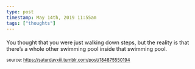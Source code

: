 ```yaml
---
type: post
timestamp: May 14th, 2019 11:55am
tags: ["thoughts"]
---
```

####
                    
You thought that you were just walking down steps, but the reality is that there’s a whole other swimming pool inside that swimming pool.

                
                
                
                
                
                
                                
<small>source: https://saturdayxiii.tumblr.com/post/184875550194</small>